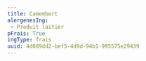 ```yaml
---
title: Camembert
alergenesIng:
 - Produit laitier
pFrais: True
ingType: frais
uuid: 4d089dd2-bef5-4d9d-94b1-995575e29439
---
```

